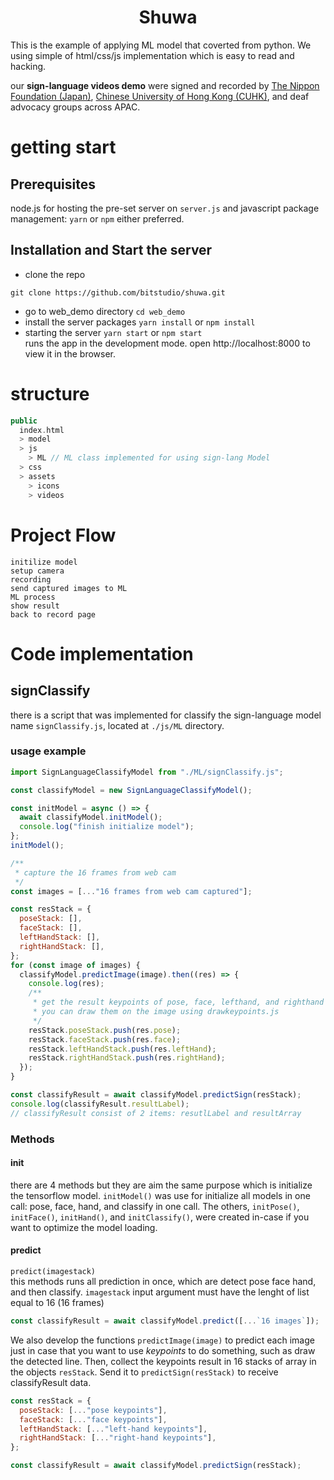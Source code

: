 <h1 align='center'> Shuwa </h1>
This is the example of applying ML model that coverted from python. We using simple of html/css/js implementation which is easy to read and hacking.

our **sign-language videos demo** were signed and recorded by [The Nippon Foundation (Japan)](https://www.nippon-foundation.or.jp/en), [Chinese University of Hong Kong (CUHK)](https://www.cuhk.edu.hk/), and deaf advocacy groups across APAC.

# getting start

## Prerequisites

node.js for hosting the pre-set server on `server.js` and javascript package management: `yarn` or `npm` either preferred.

## Installation and Start the server

- clone the repo

```
git clone https://github.com/bitstudio/shuwa.git
```

- go to web_demo directory `cd web_demo`
- install the server packages `yarn install` or `npm install`
- starting the server `yarn start` or `npm start`\
  runs the app in the development mode. open http://localhost:8000 to view it in the browser.

# structure

```c++
public
  index.html
  > model
  > js
    > ML // ML class implemented for using sign-lang Model
  > css
  > assets
    > icons
    > videos
```

# Project Flow

```
initilize model
setup camera
recording
send captured images to ML
ML process
show result
back to record page
```

# Code implementation

## **signClassify**

there is a script that was implemented for classify the sign-language model name `signClassify.js`, located at `./js/ML` directory.

### usage example

```js
import SignLanguageClassifyModel from "./ML/signClassify.js";

const classifyModel = new SignLanguageClassifyModel();

const initModel = async () => {
  await classifyModel.initModel();
  console.log("finish initialize model");
};
initModel();

/**
 * capture the 16 frames from web cam
 */
const images = [..."16 frames from web cam captured"];

const resStack = {
  poseStack: [],
  faceStack: [],
  leftHandStack: [],
  rightHandStack: [],
};
for (const image of images) {
  classifyModel.predictImage(image).then((res) => {
    console.log(res);
    /**
     * get the result keypoints of pose, face, lefthand, and righthand
     * you can draw them on the image using drawkeypoints.js
     */
    resStack.poseStack.push(res.pose);
    resStack.faceStack.push(res.face);
    resStack.leftHandStack.push(res.leftHand);
    resStack.rightHandStack.push(res.rightHand);
  });
}

const classifyResult = await classifyModel.predictSign(resStack);
console.log(classifyResult.resultLabel);
// classifyResult consist of 2 items: resutlLabel and resultArray
```

### Methods

#### **init**

there are 4 methods but they are aim the same purpose which is initialize the tensorflow model. `initModel()` was use for initialize all models in one call: pose, face, hand, and classify in one call. The others, `initPose()`, `initFace()`, `initHand()`, and `initClassify()`, were created in-case if you want to optimize the model loading.

#### **predict**

`predict(imagestack)`\
this methods runs all prediction in once, which are detect pose face hand, and then classify. `imagestack` input argument must have the lenght of list equal to 16 (16 frames)

```js
const classifyResult = await classifyModel.predict([...`16 images`]);
```

We also develop the functions `predictImage(image)` to predict each image just in case that you want to use _keypoints_ to do something, such as draw the detected line. Then, collect the keypoints result in 16 stacks of array in the objects `resStack`. Send it to `predictSign(resStack)` to receive classifyResult data.

```js
const resStack = {
  poseStack: [..."pose keypoints"],
  faceStack: [..."face keypoints"],
  leftHandStack: [..."left-hand keypoints"],
  rightHandStack: [..."right-hand keypoints"],
};

const classifyResult = await classifyModel.predictSign(resStack);
```

